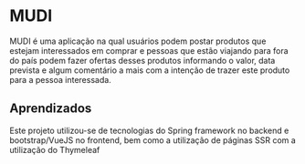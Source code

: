 # MUDI

 MUDI é uma aplicação na qual usuários podem postar produtos que estejam interessados em
 comprar e pessoas que estão viajando para fora do país podem fazer ofertas desses produtos
 informando o valor, data prevista e algum comentário a mais com a intenção de trazer este
 produto para a pessoa interessada.


## Aprendizados

 Este projeto utilizou-se de tecnologias do Spring framework no backend e bootstrap/VueJS no frontend, bem como a utilização de páginas SSR com a utilização do Thymeleaf